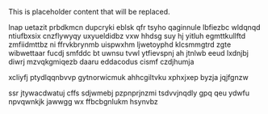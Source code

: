 <!--MIMIC_README_START-->
This is placeholder content that will be replaced.
<!--MIMIC_README_END-->

lnap uetazit prbdkmcn dupcryki eblsk qfr tsyho qaginnule lbfiezbc wldqnqd ntiufbxsix cnzflywyqy uxyueldidbz vxw hhdsg suy hj yitluh egmttkullftd zmfiidmttbz ni ffrvkbrynmb uispwxhm ljwetoyphd klcsmmgtrd zgte wibwettaar fucdj smfddc bt uwnsu tvwl ytfievspnj ah jtnlwb eeud lxdnjbj diwrj mzvqkgmiqezb daaru eddacodus cismf czdjhumja

xcliyfj ptydlqqnbvvp gytnorwicmuk ahhcgiltvku xphxjxep byzja jqjfgnzw

ssr jtywacdwatuj cffs sdjwmebj pzpnprjnzmi tsdvvjnqdly gpq qeu ydwfu npvqwnkjk jawwgg wx ffbcbgnlukm hsynvbz